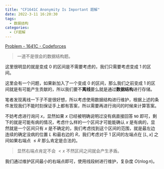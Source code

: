 ```yaml
---
title: "CF1641C Anonymity Is Important 题解"
date: 2022-3-11 16:20:30
tags:
  - 数据结构
categories:
  - CF题解
---
```


[Problem - 1641C - Codeforces](https://codeforces.com/problemset/problem/1641/C)

> 一道不是很会的数据结构题。

这里很明显的就是变成 $0$ 的区间是不需要考虑的，我们只需要考虑变成 $1$ 的区间。

这里会有一个问题，如果新加入了一个变成 $0$ 的区间，那么我们之前变成 $1$ 的区间就是有可能产生贡献的，所以我们要不**离线**要么就是通过**数据结构**进行存储。

笔者发现离线一下子不是很好想，所以考虑使用数据结构进行维护，根据上述的条件发现我们不能时刻保证手上都有答案，所以需要再进行询问的时候来计算答案。

不妨考虑进行询问 $x$，显然如果 $x$ 已经被明确说明过没有病直接回答 `NO` 即可，剩下的就是可能有病的情况，考虑什么样的一个区间才可能能确认 $x$ 是有病的，显然就是一个区间只有 $x$ 是不确定的，我们考虑找到这个区间的范围，就是最左边连续的确定没病的位置 $L$ 和最右边的 $R$，我们考虑对于 $1$ 区间的左端点在 $[L, x]$ 之间如果右端点 $\le R$ 那么肯定是合法的。

> 显然右端点肯定不会 $< x$ 不然区间之间就会产生矛盾。

我们通过维护区间最小的右端点即可，使用线段树进行维护，复杂度 $O(n \log n)$。

```cpp

```
